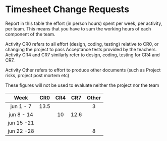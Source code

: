 # Timesheet Change Requests

Report in this table the effort (in person hours) spent per week, per activity, per team. 
This means that you have to sum the working hours of each component of the team.

Activity CR0 refers to all effort (design, coding, testing) relative to CR0, or changing the project to pass Acceptance tests provided by the teachers.
Activity CR4 and CR7 similarly refer to design, coding, testing for CR4 and CR7.

Activity Other refers to effort to produce other documents (such as Project risks, project post mortem etc)


These figures will not be used to evaluate neither the project nor the team

|    Week    |  CR0  |  CR4  |  CR7  | Other |
| :--------: | :---: | :---: | :---: | :---: |
| jun 1 -  7 | 13.5  |       |       |   3   |
| jun 8 - 14 |       |  10   | 12.6  |       |
| jun 15 -21 |       |       |       |       |
| jun 22 -28 |       |       |       |   8   |
